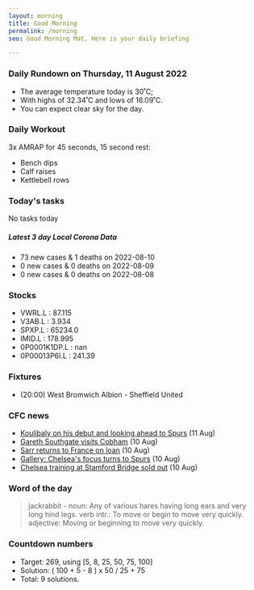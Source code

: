 ```yaml
---
layout: morning
title: Good Morning
permalink: /morning
seo: Good Morning Mat, Here is your daily briefing

---
```


<!-- weather_marker starts -->
### Daily Rundown on Thursday, 11 August 2022

- The average temperature today is 30˚C;
- With highs of 32.34˚C and lows of 16.09˚C.
- You can expect clear sky for the day.

<!-- weather_marker ends -->

### Daily Workout
<!-- workout_marker starts -->
3x AMRAP for 45 seconds, 15 second rest:

- Bench dips
- Calf raises
- Kettlebell rows

<!-- workout_marker ends -->

### Today's tasks
<!-- task_marker starts -->
No tasks today
<!-- task_marker ends -->

<!-- c19_marker starts -->
##### Latest 3 day Local Corona Data

- 73 new cases & 1 deaths on 2022-08-10
- 0 new cases & 0 deaths on 2022-08-09
- 0 new cases & 0 deaths on 2022-08-08

<!-- c19_marker ends -->

### Stocks

<!-- stocks_marker starts -->

- VWRL.L : 87.115
- V3AB.L : 3.934
- SPXP.L : 65234.0
- IMID.L : 178.995
- 0P0001K1DP.L : nan
- 0P00013P6I.L : 241.39

<!-- stocks_marker ends -->

### Fixtures

<!-- sports_marker starts -->

<ul>
<li>(20:00) West Bromwich Albion - Sheffield United</li>
</ul>

<!-- sports_marker ends -->

### CFC news

<!-- cfc_marker starts -->
- [Koulibaly on his debut and looking ahead to Spurs](https://chelseafc.com/en/news/article/koulibaly-on-his-debut-and-looking-ahead-to-spurs) (11 Aug)
- [Gareth Southgate visits Cobham](https://chelseafc.com/en/news/article/gareth-southgate-visits-cobham) (10 Aug)
- [Sarr returns to France on loan](https://chelseafc.com/en/news/article/sarr-returns-to-france-on-loan) (10 Aug)
- [Gallery: Chelsea's focus turns to Spurs](https://chelseafc.com/en/news/article/gallery-chelseas-focus-turns-to-spurs) (10 Aug)
- [Chelsea training at Stamford Bridge sold out](https://chelseafc.com/en/news/article/watch-chelsea-train-live-at-stamford-bridge) (10 Aug)

<!-- cfc_marker ends -->

### Word of the day
<!-- word_marker starts -->

 > jackrabbit - noun: Any of various hares having long ears and very long hind legs. verb intr.: To move or begin to move very quickly. adjective: Moving or beginning to move very quickly.

<!-- word_marker ends -->

### Countdown numbers
<!-- game_marker starts -->

- Target: 269, using [5, 8, 25, 50, 75, 100]
- Solution: ( 100 + 5 - 8 ) x 50 / 25 + 75
- Total: 9 solutions.

<!-- game_marker ends -->